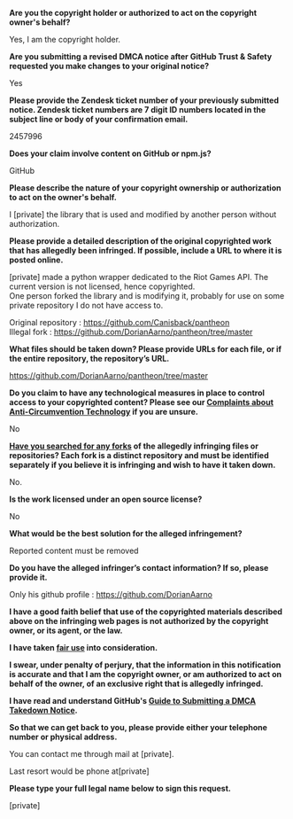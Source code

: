 **Are you the copyright holder or authorized to act on the copyright owner's behalf?**

Yes, I am the copyright holder.

**Are you submitting a revised DMCA notice after GitHub Trust & Safety requested you make changes to your original notice?**

Yes

**Please provide the Zendesk ticket number of your previously submitted notice. Zendesk ticket numbers are 7 digit ID numbers located in the subject line or body of your confirmation email.**

2457996

**Does your claim involve content on GitHub or npm.js?**

GitHub

**Please describe the nature of your copyright ownership or authorization to act on the owner's behalf.**

I [private] the library that is used and modified by another person without authorization.

**Please provide a detailed description of the original copyrighted work that has allegedly been infringed. If possible, include a URL to where it is posted online.**

[private] made a python wrapper dedicated to the Riot Games API. The current version is not licensed, hence copyrighted.  
One person forked the library and is modifying it, probably for use on some private repository I do not have access to.  

Original repository : https://github.com/Canisback/pantheon  
Illegal fork : https://github.com/DorianAarno/pantheon/tree/master

**What files should be taken down? Please provide URLs for each file, or if the entire repository, the repository’s URL.**

https://github.com/DorianAarno/pantheon/tree/master

**Do you claim to have any technological measures in place to control access to your copyrighted content? Please see our <a href="https://docs.github.com/articles/guide-to-submitting-a-dmca-takedown-notice#complaints-about-anti-circumvention-technology">Complaints about Anti-Circumvention Technology</a> if you are unsure.**

No

**<a href="https://docs.github.com/articles/dmca-takedown-policy#b-what-about-forks-or-whats-a-fork">Have you searched for any forks</a> of the allegedly infringing files or repositories? Each fork is a distinct repository and must be identified separately if you believe it is infringing and wish to have it taken down.**

No.

**Is the work licensed under an open source license?**

No

**What would be the best solution for the alleged infringement?**

Reported content must be removed

**Do you have the alleged infringer’s contact information? If so, please provide it.**

Only his github profile : https://github.com/DorianAarno

**I have a good faith belief that use of the copyrighted materials described above on the infringing web pages is not authorized by the copyright owner, or its agent, or the law.**

**I have taken <a href="https://www.lumendatabase.org/topics/22">fair use</a> into consideration.**

**I swear, under penalty of perjury, that the information in this notification is accurate and that I am the copyright owner, or am authorized to act on behalf of the owner, of an exclusive right that is allegedly infringed.**

**I have read and understand GitHub's <a href="https://docs.github.com/articles/guide-to-submitting-a-dmca-takedown-notice/">Guide to Submitting a DMCA Takedown Notice</a>.**

**So that we can get back to you, please provide either your telephone number or physical address.**

You can contact me through mail at [private].

Last resort would be phone at[private]

**Please type your full legal name below to sign this request.**

[private]
